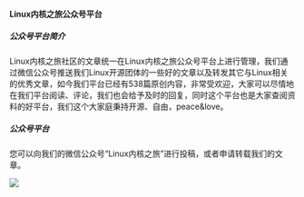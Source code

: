 #### Linux内核之旅公众号平台

##### 公众号平台简介

Linux内核之旅社区的文章统一在Linux内核之旅公众号平台上进行管理，我们通过微信公众号推送我们Linux开源团体的一些好的文章以及转发其它与Linux相关的优秀文章，如今我们平台已经有538篇原创内容，非常受欢迎，大家可以尽情地在我们平台阅读、评论，我们也会给予及时的回复，同时这个平台也是大家查阅资料的好平台，我们这个大家庭秉持开源、自由，peace&love。

##### 公众号平台

您可以向我们的微信公众号“Linux内核之旅”进行投稿，或者申请转载我们的文章。

![](https://mp.weixin.qq.com/mp/qrcode?scene=10000004&size=102&__biz=MzI3NzA5MzUxNA==&mid=2664607398&idx=1&sn=24452f43368af0f606b412dcfabd2469&send_time=)

